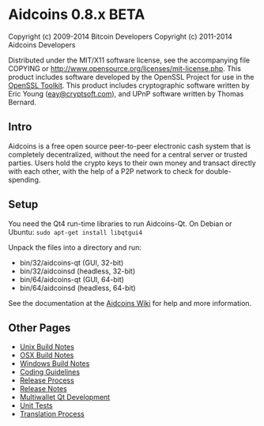 Aidcoins 0.8.x BETA
====================

Copyright (c) 2009-2014 Bitcoin Developers
Copyright (c) 2011-2014 Aidcoins Developers

Distributed under the MIT/X11 software license, see the accompanying
file COPYING or http://www.opensource.org/licenses/mit-license.php.
This product includes software developed by the OpenSSL Project for use in the [OpenSSL Toolkit](http://www.openssl.org/). This product includes
cryptographic software written by Eric Young ([eay@cryptsoft.com](mailto:eay@cryptsoft.com)), and UPnP software written by Thomas Bernard.


Intro
---------------------
Aidcoins is a free open source peer-to-peer electronic cash system that is
completely decentralized, without the need for a central server or trusted
parties.  Users hold the crypto keys to their own money and transact directly
with each other, with the help of a P2P network to check for double-spending.


Setup
---------------------
You need the Qt4 run-time libraries to run Aidcoins-Qt. On Debian or Ubuntu:
	`sudo apt-get install libqtgui4`

Unpack the files into a directory and run:

- bin/32/aidcoins-qt (GUI, 32-bit)
- bin/32/aidcoinsd (headless, 32-bit)
- bin/64/aidcoins-qt (GUI, 64-bit)
- bin/64/aidcoinsd (headless, 64-bit)

See the documentation at the [Aidcoins Wiki](http://aidcoins.info)
for help and more information.


Other Pages
---------------------
- [Unix Build Notes](build-unix.md)
- [OSX Build Notes](build-osx.md)
- [Windows Build Notes](build-msw.md)
- [Coding Guidelines](coding.md)
- [Release Process](release-process.md)
- [Release Notes](release-notes.md)
- [Multiwallet Qt Development](multiwallet-qt.md)
- [Unit Tests](unit-tests.md)
- [Translation Process](translation_process.md)
